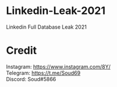 # Linkedin-Leak-2021
Linkedin Full Database Leak 2021
# Credit

Instagram: https://www.instagram.com/8Y/ <br>
Telegram: https://t.me/Soud69 <br>
Discord: Soud#5866
